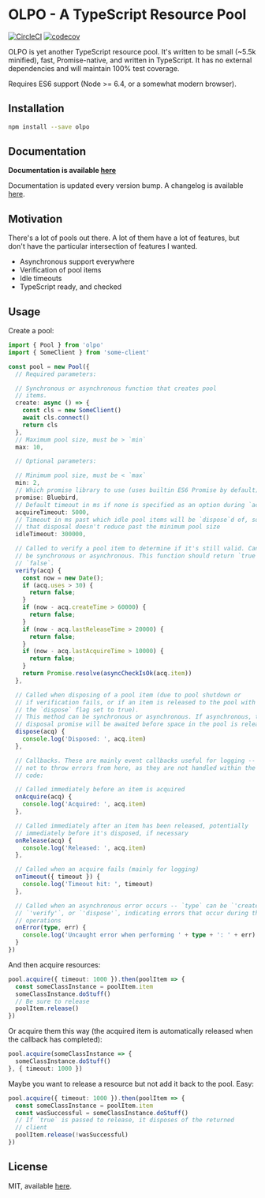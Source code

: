 # OLPO - A TypeScript Resource Pool

[![CircleCI](https://circleci.com/gh/twooster/olpo.svg?style=svg)](https://circleci.com/gh/twooster/olpo)
[![codecov](https://codecov.io/gh/twooster/olpo/branch/master/graph/badge.svg)](https://codecov.io/gh/twooster/olpo)

OLPO is yet another TypeScript resource pool. It's written to be small (~5.5k
minified), fast, Promise-native, and written in TypeScript.  It has no
external dependencies and will maintain 100% test coverage.

Requires ES6 support (Node >= 6.4, or a somewhat modern browser).

## Installation

```sh
npm install --save olpo
```

## Documentation

**Documentation is available [here](https://twooster.github.io/olpo)**

Documentation is updated every version bump. A changelog is available
[here](https://github.com/twooster/olpo/blob/master/CHANGELOG.md).

## Motivation

There's a lot of pools out there. A lot of them have a lot of features,
but don't have the particular intersection of features I wanted.

* Asynchronous support everywhere
* Verification of pool items
* Idle timeouts
* TypeScript ready, and checked

## Usage

Create a pool:

```typescript
import { Pool } from 'olpo'
import { SomeClient } from 'some-client'

const pool = new Pool({
  // Required parameters:

  // Synchronous or asynchronous function that creates pool
  // items.
  create: async () => {
    const cls = new SomeClient()
    await cls.connect()
    return cls
  },
  // Maximum pool size, must be > `min`
  max: 10,

  // Optional parameters:

  // Minimum pool size, must be < `max`
  min: 2,
  // Which promise library to use (uses builtin ES6 Promise by default)
  promise: Bluebird,
  // Default timeout in ms if none is specified as an option during `acquire`
  acquireTimeout: 5000,
  // Timeout in ms past which idle pool items will be `dispose`d of, so long as
  // that disposal doesn't reduce past the minimum pool size
  idleTimeout: 300000,

  // Called to verify a pool item to determine if it's still valid. Can be
  // be synchronous or asynchronous. This function should return `true` or
  // `false`.
  verify(acq) {
    const now = new Date();
    if (acq.uses > 30) {
      return false;
    }
    if (now - acq.createTime > 60000) {
      return false;
    }
    if (now - acq.lastReleaseTime > 20000) {
      return false;
    }
    if (now - acq.lastAcquireTime > 10000) {
      return false;
    }
    return Promise.resolve(asyncCheckIsOk(acq.item))
  },

  // Called when disposing of a pool item (due to pool shutdown or
  // if verification fails, or if an item is released to the pool with
  // the `dispose` flag set to true).
  // This method can be synchronous or asynchronous. If asynchronous, the
  // disposal promise will be awaited before space in the pool is released.
  dispose(acq) {
    console.log('Disposed: ', acq.item)
  },

  // Callbacks. These are mainly event callbacks useful for logging -- be sure
  // not to throw errors from here, as they are not handled within the pooling
  // code:

  // Called immediately before an item is acquired
  onAcquire(acq) {
    console.log('Acquired: ', acq.item)
  },

  // Called immediately after an item has been released, potentially
  // immediately before it's disposed, if necessary
  onRelease(acq) {
    console.log('Released: ', acq.item)
  },

  // Called when an acquire fails (mainly for logging)
  onTimeout({ timeout }) {
    console.log('Timeout hit: ', timeout)
  },

  // Called when an asynchronous error occurs -- `type` can be `'create'`,
  // `'verify'`, or `'dispose'`, indicating errors that occur during those
  // operations
  onError(type, err) {
    console.log('Uncaught error when performing ' + type + ': ' + err)
  }
})
```

And then acquire resources:

```typescript
pool.acquire({ timeout: 1000 }).then(poolItem => {
  const someClassInstance = poolItem.item
  someClassInstance.doStuff()
  // Be sure to release
  poolItem.release()
})
```

Or acquire them this way (the acquired item is automatically released when the
callback has completed):

```typescript
pool.acquire(someClassInstance => {
  someClassInstance.doStuff()
}, { timeout: 1000 })
```

Maybe you want to release a resource but not add it back to the
pool. Easy:

```typescript
pool.acquire({ timeout: 1000 }).then(poolItem => {
  const someClassInstance = poolItem.item
  const wasSuccessful = someClassInstance.doStuff()
  // If `true` is passed to release, it disposes of the returned
  // client
  poolItem.release(!wasSuccessful)
})
```

## License

MIT, available [here](https://github.com/twooster/olpo/blob/master/LICENSE).
